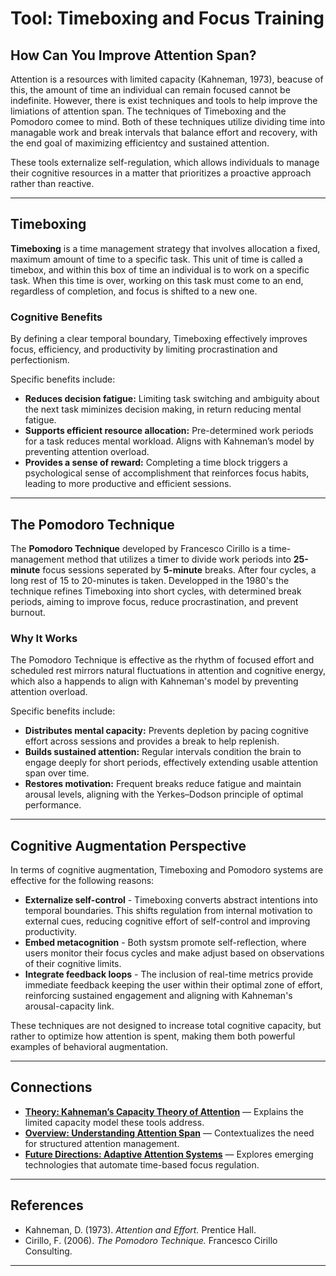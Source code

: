 # Tool: Timeboxing and Focus Training

## How Can You Improve Attention Span?
Attention is a resources with limited capacity (Kahneman, 1973), beacuse of this, the amount of time an individual can remain focused cannot be indefinite. However, there is exist techniques and tools to help improve the limiations of attention span. The techniques of Timeboxing and the Pomodoro comee to mind. Both of these techniques utilize dividing time into managable work and break intervals that balance effort and recovery, with the end goal of maximizing efficientcy and sustained attention.

These tools externalize self-regulation, which allows individuals to manage their cognitive resources in a matter that prioritizes a proactive approach rather than reactive.

---

## Timeboxing
**Timeboxing** is a time management strategy that involves allocation a fixed, maximum amount of time to a specific task.
This unit of time is called a timebox, and within this box of time an individual is to work on a specific task.
When this time is over, working on this task must come to an end, regardless of completion, and focus is shifted to a new one.

### Cognitive Benefits
By defining a clear temporal boundary, Timeboxing effectively improves focus, efficiency, and productivity by limiting procrastination and perfectionism. 

Specific benefits include:
- **Reduces decision fatigue:** Limiting task switching and ambiguity about the next task miminizes decision making, in return reducing mental fatigue.
- **Supports efficient resource allocation:** Pre-determined work periods for a task reduces mental workload. Aligns with Kahneman’s model by preventing attention overload.  
- **Provides a sense of reward:** Completing a time block triggers a psychological sense of accomplishment that reinforces focus habits, leading to more productive and efficient sessions.

---

## The Pomodoro Technique

The **Pomodoro Technique** developed by Francesco Cirillo is a time-management method that utilizes a timer to divide work periods into **25-minute** focus sessions seperated by **5-minute** breaks. After four cycles, a long rest of 15 to 20-minutes is taken. Developped in the 1980's the technique refines Timeboxing into short cycles, with determined break periods, aiming to improve focus, reduce procrastination, and prevent burnout. 

### Why It Works
The Pomodoro Technique is effective as the rhythm of focused effort and scheduled rest mirrors natural fluctuations in attention and cognitive energy, which also a happends to align with Kahneman's model by preventing attention overload.

Specific benefits include:
- **Distributes mental capacity:** Prevents depletion by pacing cognitive effort across sessions and provides a break to help replenish.
- **Builds sustained attention:** Regular intervals condition the brain to engage deeply for short periods, effectively extending usable attention span over time.  
- **Restores motivation:** Frequent breaks reduce fatigue and maintain arousal levels, aligning with the Yerkes–Dodson principle of optimal performance.

---

## Cognitive Augmentation Perspective
In terms of cognitive augmentation, Timeboxing and Pomodoro systems are effective for the following reasons:
- **Externalize self-control** - Timeboxing converts abstract intentions into temporal boundaries. This shifts regulation from internal motivation to external cues, reducing cognitive effort of self-control and improving productivity.
- **Embed metacognition** - Both systsm promote self-reflection, where users monitor their focus cycles and make adjust based on observations of their cognitive limits.  
- **Integrate feedback loops** - The inclusion of real-time metrics provide immediate feedback keeping the user within their optimal zone of effort, reinforcing sustained engagement and aligning with Kahneman's arousal-capacity link.

These techniques are not designed to increase total cognitive capacity, but rather to optimize how attention is spent, making them both powerful examples of behavioral augmentation.

---

## Connections
- [**Theory: Kahneman’s Capacity Theory of Attention**](Theory.md) — Explains the limited capacity model these tools address.  
- [**Overview: Understanding Attention Span**](Overview.md) — Contextualizes the need for structured attention management.  
- [**Future Directions: Adaptive Attention Systems**](Future_Directions.md) — Explores emerging technologies that automate time-based focus regulation.

---

## References
- Kahneman, D. (1973). *Attention and Effort.* Prentice Hall.  
- Cirillo, F. (2006). *The Pomodoro Technique.* Francesco Cirillo Consulting.

---
